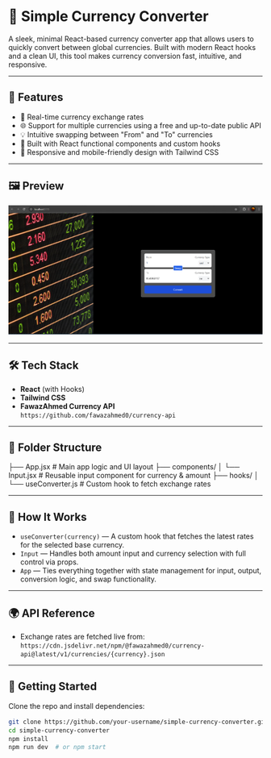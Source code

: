 # 💱 Simple Currency Converter

A sleek, minimal React-based currency converter app that allows users to quickly convert between global currencies. Built with modern React hooks and a clean UI, this tool makes currency conversion fast, intuitive, and responsive.

---


## 🚀 Features

- 🔄 Real-time currency exchange rates
- 🌐 Support for multiple currencies using a free and up-to-date public API
- 💡 Intuitive swapping between "From" and "To" currencies
- 🎯 Built with React functional components and custom hooks
- 📱 Responsive and mobile-friendly design with Tailwind CSS

---


## 🖼️ Preview

![App Screenshot](demo.png)

---

## 🛠️ Tech Stack

- **React** (with Hooks)
- **Tailwind CSS**
- **FawazAhmed Currency API**  
  `https://github.com/fawazahmed0/currency-api`

---

## 📂 Folder Structure
├── App.jsx # Main app logic and UI layout
├── components/
│ └── Input.jsx # Reusable input component for currency & amount
├── hooks/
│ └── useConverter.js # Custom hook to fetch exchange rates

---

## 🧠 How It Works

- `useConverter(currency)` — A custom hook that fetches the latest rates for the selected base currency.
- `Input` — Handles both amount input and currency selection with full control via props.
- `App` — Ties everything together with state management for input, output, conversion logic, and swap functionality.

---

## 🌍 API Reference

- Exchange rates are fetched live from:  
  `https://cdn.jsdelivr.net/npm/@fawazahmed0/currency-api@latest/v1/currencies/{currency}.json`

---

## 🧪 Getting Started

Clone the repo and install dependencies:

```bash
git clone https://github.com/your-username/simple-currency-converter.git
cd simple-currency-converter
npm install
npm run dev  # or npm start
